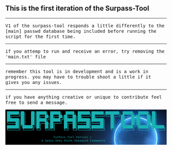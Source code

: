 ## This is the first iteration of the Surpass-Tool
<hr>
<tt>V1 of the surpass-tool responds a little differently to the [main] passwd 
database being included before running the script for the first time.</tt>
<br>
<hr noshade>
<tt>if you attemp to run and receive an error, try removing the 'main.txt' file</tt>
<br>
<hr noshade>
<tt>remember this tool is in development and is a work in progress. 
you may have to trouble shoot a little if it gives you any issues.</tt>
<br>
<hr noshade>
<tt>if you have anything creative or unique to contribute feel free to send a message.</tt>
<br>

![logo2v1.png](https://github.com/anthonymcwhite/surpass-tool/blob/main/media/logo2V1.png)
